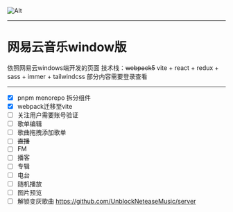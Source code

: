 ![Alt](https://repobeats.axiom.co/api/embed/ef432b25cb606221e5e22955122553aae3b6a339.svg "Repobeats analytics image")

---

# 网易云音乐window版
依照网易云windows端开发的页面
技术栈：~~webpack5~~  vite + react + redux + sass + immer + tailwindcss
部分内容需要登录查看

---
* [x] pnpm menorepo 拆分组件
* [x] webpack迁移至vite
* [ ] 关注用户需要账号验证
* [ ] 歌单编辑
* [ ] 歌曲拖拽添加歌单
* [ ] ~~直播~~
* [ ] FM
* [ ] 播客
* [ ] 专辑
* [ ] 电台
* [ ] 随机播放
* [ ] 图片预览
* [ ] 解锁变灰歌曲 <https://github.com/UnblockNeteaseMusic/server>
